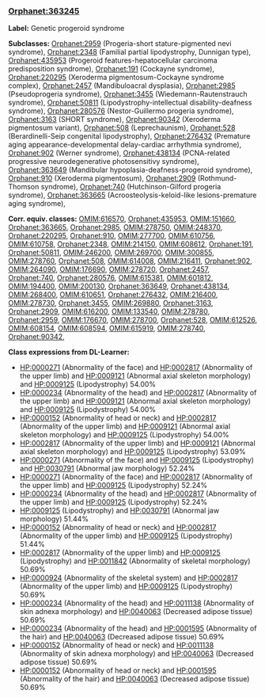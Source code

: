 
### [Orphanet:363245](http://www.orpha.net/ORDO/Orphanet_363245)
**Label:** Genetic progeroid syndrome

**Subclasses:** [Orphanet:2959](http://www.orpha.net/ORDO/Orphanet_2959) (Progeria-short stature-pigmented nevi syndrome), [Orphanet:2348](http://www.orpha.net/ORDO/Orphanet_2348) (Familial partial lipodystrophy, Dunnigan type), [Orphanet:435953](http://www.orpha.net/ORDO/Orphanet_435953) (Progeroid features-hepatocellular carcinoma predisposition syndrome), [Orphanet:191](http://www.orpha.net/ORDO/Orphanet_191) (Cockayne syndrome), [Orphanet:220295](http://www.orpha.net/ORDO/Orphanet_220295) (Xeroderma pigmentosum-Cockayne syndrome complex), [Orphanet:2457](http://www.orpha.net/ORDO/Orphanet_2457) (Mandibuloacral dysplasia), [Orphanet:2985](http://www.orpha.net/ORDO/Orphanet_2985) (Pseudoprogeria syndrome), [Orphanet:3455](http://www.orpha.net/ORDO/Orphanet_3455) (Wiedemann-Rautenstrauch syndrome), [Orphanet:50811](http://www.orpha.net/ORDO/Orphanet_50811) (Lipodystrophy-intellectual disability-deafness syndrome), [Orphanet:280576](http://www.orpha.net/ORDO/Orphanet_280576) (Nestor-Guillermo progeria syndrome), [Orphanet:3163](http://www.orpha.net/ORDO/Orphanet_3163) (SHORT syndrome), [Orphanet:90342](http://www.orpha.net/ORDO/Orphanet_90342) (Xeroderma pigmentosum variant), [Orphanet:508](http://www.orpha.net/ORDO/Orphanet_508) (Leprechaunism), [Orphanet:528](http://www.orpha.net/ORDO/Orphanet_528) (Berardinelli-Seip congenital lipodystrophy), [Orphanet:276432](http://www.orpha.net/ORDO/Orphanet_276432) (Premature aging appearance-developmental delay-cardiac arrhythmia syndrome), [Orphanet:902](http://www.orpha.net/ORDO/Orphanet_902) (Werner syndrome), [Orphanet:438134](http://www.orpha.net/ORDO/Orphanet_438134) (PCNA-related progressive neurodegenerative photosensitivy syndrome), [Orphanet:363649](http://www.orpha.net/ORDO/Orphanet_363649) (Mandibular hypoplasia-deafness-progeroid syndrome), [Orphanet:910](http://www.orpha.net/ORDO/Orphanet_910) (Xeroderma pigmentosum), [Orphanet:2909](http://www.orpha.net/ORDO/Orphanet_2909) (Rothmund-Thomson syndrome), [Orphanet:740](http://www.orpha.net/ORDO/Orphanet_740) (Hutchinson-Gilford progeria syndrome), [Orphanet:363665](http://www.orpha.net/ORDO/Orphanet_363665) (Acroosteolysis-keloid-like lesions-premature aging syndrome), 

**Corr. equiv. classes:** [OMIM:616570](http://purl.obolibrary.org/obo/OMIM_616570), [Orphanet:435953](http://www.orpha.net/ORDO/Orphanet_435953), [OMIM:151660](http://purl.obolibrary.org/obo/OMIM_151660), [Orphanet:363665](http://www.orpha.net/ORDO/Orphanet_363665), [Orphanet:2985](http://www.orpha.net/ORDO/Orphanet_2985), [OMIM:278750](http://purl.obolibrary.org/obo/OMIM_278750), [OMIM:248370](http://purl.obolibrary.org/obo/OMIM_248370), [Orphanet:220295](http://www.orpha.net/ORDO/Orphanet_220295), [Orphanet:910](http://www.orpha.net/ORDO/Orphanet_910), [OMIM:277700](http://purl.obolibrary.org/obo/OMIM_277700), [OMIM:610756](http://purl.obolibrary.org/obo/OMIM_610756), [OMIM:610758](http://purl.obolibrary.org/obo/OMIM_610758), [Orphanet:2348](http://www.orpha.net/ORDO/Orphanet_2348), [OMIM:214150](http://purl.obolibrary.org/obo/OMIM_214150), [OMIM:608612](http://purl.obolibrary.org/obo/OMIM_608612), [Orphanet:191](http://www.orpha.net/ORDO/Orphanet_191), [Orphanet:50811](http://www.orpha.net/ORDO/Orphanet_50811), [OMIM:246200](http://purl.obolibrary.org/obo/OMIM_246200), [OMIM:269700](http://purl.obolibrary.org/obo/OMIM_269700), [OMIM:300855](http://purl.obolibrary.org/obo/OMIM_300855), [OMIM:278760](http://purl.obolibrary.org/obo/OMIM_278760), [Orphanet:508](http://www.orpha.net/ORDO/Orphanet_508), [OMIM:614008](http://purl.obolibrary.org/obo/OMIM_614008), [OMIM:216411](http://purl.obolibrary.org/obo/OMIM_216411), [Orphanet:902](http://www.orpha.net/ORDO/Orphanet_902), [OMIM:264090](http://purl.obolibrary.org/obo/OMIM_264090), [OMIM:176690](http://purl.obolibrary.org/obo/OMIM_176690), [OMIM:278720](http://purl.obolibrary.org/obo/OMIM_278720), [Orphanet:2457](http://www.orpha.net/ORDO/Orphanet_2457), [Orphanet:740](http://www.orpha.net/ORDO/Orphanet_740), [Orphanet:280576](http://www.orpha.net/ORDO/Orphanet_280576), [OMIM:615381](http://purl.obolibrary.org/obo/OMIM_615381), [OMIM:601812](http://purl.obolibrary.org/obo/OMIM_601812), [OMIM:194400](http://purl.obolibrary.org/obo/OMIM_194400), [OMIM:200130](http://purl.obolibrary.org/obo/OMIM_200130), [Orphanet:363649](http://www.orpha.net/ORDO/Orphanet_363649), [Orphanet:438134](http://www.orpha.net/ORDO/Orphanet_438134), [OMIM:268400](http://purl.obolibrary.org/obo/OMIM_268400), [OMIM:610651](http://purl.obolibrary.org/obo/OMIM_610651), [Orphanet:276432](http://www.orpha.net/ORDO/Orphanet_276432), [OMIM:216400](http://purl.obolibrary.org/obo/OMIM_216400), [OMIM:278730](http://purl.obolibrary.org/obo/OMIM_278730), [Orphanet:3455](http://www.orpha.net/ORDO/Orphanet_3455), [OMIM:269880](http://purl.obolibrary.org/obo/OMIM_269880), [Orphanet:3163](http://www.orpha.net/ORDO/Orphanet_3163), [Orphanet:2909](http://www.orpha.net/ORDO/Orphanet_2909), [OMIM:616200](http://purl.obolibrary.org/obo/OMIM_616200), [OMIM:133540](http://purl.obolibrary.org/obo/OMIM_133540), [OMIM:278780](http://purl.obolibrary.org/obo/OMIM_278780), [Orphanet:2959](http://www.orpha.net/ORDO/Orphanet_2959), [OMIM:176670](http://purl.obolibrary.org/obo/OMIM_176670), [OMIM:278700](http://purl.obolibrary.org/obo/OMIM_278700), [Orphanet:528](http://www.orpha.net/ORDO/Orphanet_528), [OMIM:612526](http://purl.obolibrary.org/obo/OMIM_612526), [OMIM:608154](http://purl.obolibrary.org/obo/OMIM_608154), [OMIM:608594](http://purl.obolibrary.org/obo/OMIM_608594), [OMIM:615919](http://purl.obolibrary.org/obo/OMIM_615919), [OMIM:278740](http://purl.obolibrary.org/obo/OMIM_278740), [Orphanet:90342](http://www.orpha.net/ORDO/Orphanet_90342), 

**Class expressions from DL-Learner:**

- [HP:0000271](http://purl.obolibrary.org/obo/HP_0000271) (Abnormality of the face) and [HP:0002817](http://purl.obolibrary.org/obo/HP_0002817) (Abnormality of the upper limb) and [HP:0009121](http://purl.obolibrary.org/obo/HP_0009121) (Abnormal axial skeleton morphology) and [HP:0009125](http://purl.obolibrary.org/obo/HP_0009125) (Lipodystrophy) 54.00%
- [HP:0000234](http://purl.obolibrary.org/obo/HP_0000234) (Abnormality of the head) and [HP:0002817](http://purl.obolibrary.org/obo/HP_0002817) (Abnormality of the upper limb) and [HP:0009121](http://purl.obolibrary.org/obo/HP_0009121) (Abnormal axial skeleton morphology) and [HP:0009125](http://purl.obolibrary.org/obo/HP_0009125) (Lipodystrophy) 54.00%
- [HP:0000152](http://purl.obolibrary.org/obo/HP_0000152) (Abnormality of head or neck) and [HP:0002817](http://purl.obolibrary.org/obo/HP_0002817) (Abnormality of the upper limb) and [HP:0009121](http://purl.obolibrary.org/obo/HP_0009121) (Abnormal axial skeleton morphology) and [HP:0009125](http://purl.obolibrary.org/obo/HP_0009125) (Lipodystrophy) 54.00%
- [HP:0002817](http://purl.obolibrary.org/obo/HP_0002817) (Abnormality of the upper limb) and [HP:0009121](http://purl.obolibrary.org/obo/HP_0009121) (Abnormal axial skeleton morphology) and [HP:0009125](http://purl.obolibrary.org/obo/HP_0009125) (Lipodystrophy) 53.09%
- [HP:0000271](http://purl.obolibrary.org/obo/HP_0000271) (Abnormality of the face) and [HP:0009125](http://purl.obolibrary.org/obo/HP_0009125) (Lipodystrophy) and [HP:0030791](http://purl.obolibrary.org/obo/HP_0030791) (Abnormal jaw morphology) 52.24%
- [HP:0000271](http://purl.obolibrary.org/obo/HP_0000271) (Abnormality of the face) and [HP:0002817](http://purl.obolibrary.org/obo/HP_0002817) (Abnormality of the upper limb) and [HP:0009125](http://purl.obolibrary.org/obo/HP_0009125) (Lipodystrophy) 52.24%
- [HP:0000234](http://purl.obolibrary.org/obo/HP_0000234) (Abnormality of the head) and [HP:0002817](http://purl.obolibrary.org/obo/HP_0002817) (Abnormality of the upper limb) and [HP:0009125](http://purl.obolibrary.org/obo/HP_0009125) (Lipodystrophy) 52.24%
- [HP:0009125](http://purl.obolibrary.org/obo/HP_0009125) (Lipodystrophy) and [HP:0030791](http://purl.obolibrary.org/obo/HP_0030791) (Abnormal jaw morphology) 51.44%
- [HP:0000152](http://purl.obolibrary.org/obo/HP_0000152) (Abnormality of head or neck) and [HP:0002817](http://purl.obolibrary.org/obo/HP_0002817) (Abnormality of the upper limb) and [HP:0009125](http://purl.obolibrary.org/obo/HP_0009125) (Lipodystrophy) 51.44%
- [HP:0002817](http://purl.obolibrary.org/obo/HP_0002817) (Abnormality of the upper limb) and [HP:0009125](http://purl.obolibrary.org/obo/HP_0009125) (Lipodystrophy) and [HP:0011842](http://purl.obolibrary.org/obo/HP_0011842) (Abnormality of skeletal morphology) 50.69%
- [HP:0000924](http://purl.obolibrary.org/obo/HP_0000924) (Abnormality of the skeletal system) and [HP:0002817](http://purl.obolibrary.org/obo/HP_0002817) (Abnormality of the upper limb) and [HP:0009125](http://purl.obolibrary.org/obo/HP_0009125) (Lipodystrophy) 50.69%
- [HP:0000234](http://purl.obolibrary.org/obo/HP_0000234) (Abnormality of the head) and [HP:0011138](http://purl.obolibrary.org/obo/HP_0011138) (Abnormality of skin adnexa morphology) and [HP:0040063](http://purl.obolibrary.org/obo/HP_0040063) (Decreased adipose tissue) 50.69%
- [HP:0000234](http://purl.obolibrary.org/obo/HP_0000234) (Abnormality of the head) and [HP:0001595](http://purl.obolibrary.org/obo/HP_0001595) (Abnormality of the hair) and [HP:0040063](http://purl.obolibrary.org/obo/HP_0040063) (Decreased adipose tissue) 50.69%
- [HP:0000152](http://purl.obolibrary.org/obo/HP_0000152) (Abnormality of head or neck) and [HP:0011138](http://purl.obolibrary.org/obo/HP_0011138) (Abnormality of skin adnexa morphology) and [HP:0040063](http://purl.obolibrary.org/obo/HP_0040063) (Decreased adipose tissue) 50.69%
- [HP:0000152](http://purl.obolibrary.org/obo/HP_0000152) (Abnormality of head or neck) and [HP:0001595](http://purl.obolibrary.org/obo/HP_0001595) (Abnormality of the hair) and [HP:0040063](http://purl.obolibrary.org/obo/HP_0040063) (Decreased adipose tissue) 50.69%


